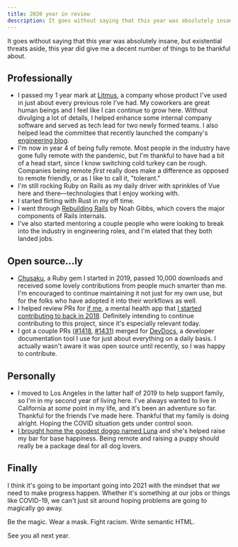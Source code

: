 ```yaml
---
title: 2020 year in review
description: It goes without saying that this year was absolutely insane, but existential threats aside, this year did give me a decent number of things to be thankful about.
---
```


It goes without saying that this year was absolutely insane, but existential threats aside, this year did give me a decent number of things to be thankful about.

## Professionally

- I passed my 1 year mark at [Litmus](https://www.litmus.com/), a company whose product I've used in just about every previous role I've had. My coworkers are great human beings and I feel like I can continue to grow here. Without divulging a lot of details, I helped enhance some internal company software and served as tech lead for two newly formed teams. I also helped lead the committee that recently launched the company's [engineering blog](https://litmus.engineering/).
- I'm now in year 4 of being fully remote. Most people in the industry have gone fully remote with the pandemic, but I'm thankful to have had a bit of a head start, since I know switching cold turkey can be rough. Companies being remote *first* really does make a difference as opposed to remote friendly, or as I like to call it, "tolerant."
- I'm still rocking Ruby on Rails as my daily driver with sprinkles of Vue here and there—technologies that I enjoy working with.
- I started flirting with Rust in my off time.
- I went through [Rebuilding Rails](http://rebuilding-rails.com/) by Noah Gibbs, which covers the major components of Rails internals.
- I've also started mentoring a couple people who were looking to break into the industry in engineering roles, and I'm elated that they both landed jobs.

## Open source...ly

- [Chusaku](https://github.com/nshki/chusaku), a Ruby gem I started in 2019, passed 10,000 downloads and received some lovely contributions from people much smarter than me. I'm encouraged to continue maintaining it not just for my own use, but for the folks who have adopted it into their workflows as well.
- I helped review PRs for [if me](https://www.if-me.org/), a mental health app that [I started contributing to back in 2018](https://nshki.com/getting-into-open-source/). Definitely intending to continue contributing to this project, since it's especially relevant today.
- I got a couple PRs ([#1418](https://github.com/freeCodeCamp/devdocs/pull/1418), [#1431](https://github.com/freeCodeCamp/devdocs/pull/1431)) merged for [DevDocs](https://devdocs.io/), a developer documentation tool I use for just about everything on a daily basis. I actually wasn't aware it was open source until recently, so I was happy to contribute.

## Personally

- I moved to Los Angeles in the latter half of 2019 to help support family, so I'm in my second year of living here. I've always wanted to live in California at *some* point in my life, and it's been an adventure so far. Thankful for the friends I've made here. Thankful that my family is doing alright. Hoping the COVID situation gets under control soon.
- [I brought home the goodest doggo named Luna](https://twitter.com/nshki_/status/1326687355084787715?s=21) and she's helped raise my bar for base happiness. Being remote and raising a puppy should really be a package deal for all dog lovers.

## Finally

I think it's going to be important going into 2021 with the mindset that *we* need to make progress happen. Whether it's something at our jobs or things like COVID-19, we can't just sit around hoping problems are going to magically go away.

Be the magic. Wear a mask. Fight racism. Write semantic HTML.

See you all next year.
